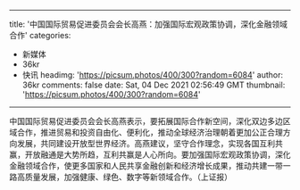 
---
title: '中国国际贸易促进委员会会长高燕：加强国际宏观政策协调，深化金融领域合作'
categories: 
 - 新媒体
 - 36kr
 - 快讯
headimg: 'https://picsum.photos/400/300?random=6084'
author: 36kr
comments: false
date: Sat, 04 Dec 2021 02:56:49 GMT
thumbnail: 'https://picsum.photos/400/300?random=6084'
---

<div>   
中国国际贸易促进委员会会长高燕表示，要拓展国际合作新空间，深化双边多边区域合作，推进贸易和投资自由化、便利化，推动全球经济治理朝着更加公正合理方向发展，共同建设开放型世界经济。高燕建议，坚守合作理念，实现各国互利共赢，开放融通是大势所趋，互利共赢是人心所向。要加强国际宏观政策协调，深化金融领域合作，使更多国家和人民共享金融创新和经济增长成果，推动共建一带一路高质量发展，加强健康、绿色、数字等新领域合作。（上证报）  
</div>
            
